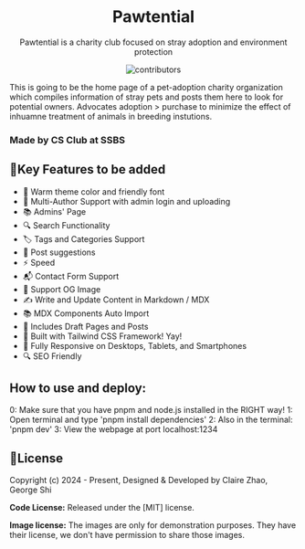 <h1 align=center>Pawtential</h1>
<p align=center>Pawtential is a charity club focused on stray adoption and environment protection</p>

<p align=center>
  <a>
    <img src="pawtential.png" alt="contributors"></a>
</p>


This is going to be the home page of a pet-adoption charity organization which compiles information of stray pets and posts them here to look for potential owners.
Advocates adoption > purchase to minimize the effect of inhuamne treatment of animals in breeding instutions.

### Made by CS Club at SSBS

## 🔑Key Features to be added

- 🎨 Warm theme color and friendly font
- 👥 Multi-Author Support with admin login and uploading
- 📚 Admins' Page
- 🔍 Search Functionality
- 🏷️ Tags and Categories Support
- 🔗 Post suggestions
- ⚡ Speed
- 📬 Contact Form Support
- 🌅 Support OG Image
- ✍️ Write and Update Content in Markdown / MDX
- 📚 MDX Components Auto Import
- 📝 Includes Draft Pages and Posts
- 🚀 Built with Tailwind CSS Framework! Yay!
- 📱 Fully Responsive on Desktops, Tablets, and Smartphones
- 🔍 SEO Friendly

## How to use and deploy:
0: Make sure that you have pnpm and node.js installed in the RIGHT way!
1: Open terminal and type 'pnpm install dependencies'
2: Also in the terminal: 'pnpm dev'
3: View the webpage at port localhost:1234

<!-- licence -->
## 📄License

Copyright (c) 2024 - Present, Designed & Developed by Claire Zhao, George Shi

**Code License:** Released under the [MIT] license.

**Image license:** The images are only for demonstration purposes. They have their license, we don't have permission to share those images.
